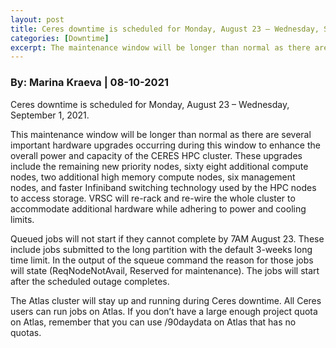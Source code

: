 ```yaml
---
layout: post
title: Ceres downtime is scheduled for Monday, August 23 – Wednesday, September 1, 2021
categories: [Downtime]
excerpt: The maintenance window will be longer than normal as there are several important hardware upgrades.
---
```

### By: Marina Kraeva  |  08-10-2021 

Ceres downtime is scheduled for Monday, August 23 – Wednesday, September 1, 2021.
 
This maintenance window will be longer than normal as there are several important hardware upgrades occurring during this window to enhance the overall power and capacity of the CERES HPC cluster.  These upgrades include the remaining new priority nodes, sixty eight additional compute nodes, two additional high memory compute nodes, six management nodes, and faster Infiniband switching technology used by the HPC nodes to access storage. VRSC will re-rack and re-wire the whole cluster to accommodate additional hardware while adhering to power and cooling limits.  
 
Queued jobs will not start if they cannot complete by 7AM August 23. These include jobs submitted to the long partition with the default 3-weeks long time limit. In the output of the squeue command the reason for those jobs will state (ReqNodeNotAvail, Reserved for maintenance). The jobs will start after the scheduled outage completes. 
 
The Atlas cluster will stay up and running during Ceres downtime. All Ceres users can run jobs on Atlas. If you don’t have a large enough project quota on Atlas, remember that you can use /90daydata on Atlas that has no quotas.
